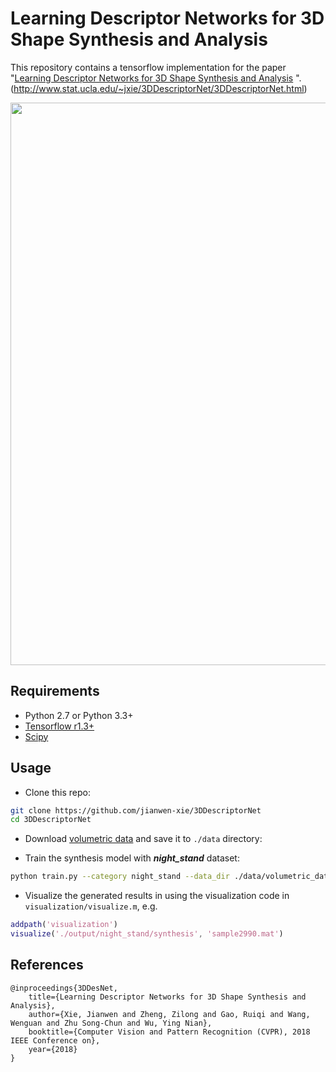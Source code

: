 # Learning Descriptor Networks for 3D Shape Synthesis and Analysis

This repository contains a tensorflow implementation for the paper "[Learning Descriptor Networks for 3D Shape Synthesis and Analysis](http://www.stat.ucla.edu/~jxie/3DDescriptorNet/3DDescriptorNet_file/doc/3DDescriptorNet.pdf)
". (http://www.stat.ucla.edu/~jxie/3DDescriptorNet/3DDescriptorNet.html)

<img src="http://www.stat.ucla.edu/~jxie/3DDescriptorNet/files/syn.jpg" width="900px"/>

## Requirements
- Python 2.7 or Python 3.3+
- [Tensorflow r1.3+](https://www.tensorflow.org/install/)
- [Scipy](https://www.scipy.org/install.html)

## Usage
- Clone this repo:
```bash
git clone https://github.com/jianwen-xie/3DDescriptorNet
cd 3DDescriptorNet
```

- Download [volumetric data](https://drive.google.com/file/d/1fwYcL9KMWW1aX3r6hPCGC7VYpF5BzHjS/view?usp=sharing) and save it to `./data` directory:

- Train the synthesis model with ***night_stand*** dataset:
```bash
python train.py --category night_stand --data_dir ./data/volumetric_data/ModelNet10 --output_dir ./output
```

- Visualize the generated results in using the visualization code in `visualization/visualize.m`, e.g.
```MATLAB
addpath('visualization')
visualize('./output/night_stand/synthesis', 'sample2990.mat')
```

    

## References
    @inproceedings{3DDesNet,
        title={Learning Descriptor Networks for 3D Shape Synthesis and Analysis},
        author={Xie, Jianwen and Zheng, Zilong and Gao, Ruiqi and Wang, Wenguan and Zhu Song-Chun and Wu, Ying Nian},
        booktitle={Computer Vision and Pattern Recognition (CVPR), 2018 IEEE Conference on},
        year={2018}
    }